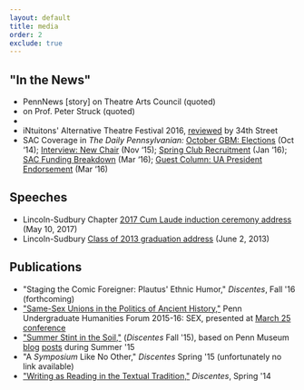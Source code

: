 ```yaml
---
layout: default
title: media
order: 2
exclude: true
---
```


## "In the News"

* PennNews [story] on Theatre Arts Council (quoted)
*  on Prof. Peter Struck (quoted)
* 
* iNtuitons' Alternative Theatre Festival 2016, [reviewed](http://www.34st.com/article/2016/09/the-alternative-theatre-festival-skydiving-and-fallopian-tubes) by 34th Street
* SAC Coverage in <em>The Daily Pennsylvanian:</em> <a href="http://www.thedp.com/article/2014/10/sac-gbm-october">October GBM: Elections</a> (Oct ‘14); <a href="http://www.thedp.com/article/2015/11/student-activities-council-announces-new-chair">Interview: New Chair</a> (Nov ‘15); <a href="http://www.thedp.com/article/2016/01/spring-club-recruitment">Spring Club Recruitment</a> (Jan ‘16); <a href="http://www.thedp.com/article/2016/03/sac-funding-breakdown">SAC Funding Breakdown</a> (Mar ‘16); <a href="http://www.thedp.com/article/2016/03/guest-column-jesus-perez-billy-clarke-jeremy-cohen">Guest Column: UA President Endorsement</a> (Mar ‘16)

## Speeches

* Lincoln-Sudbury Chapter [2017 Cum Laude induction ceremony address](https://www.youtube.com/watch?v=vSNFjQF8KW4) (May 10, 2017)
* Lincoln-Sudbury [Class of 2013 graduation address](https://www.youtube.com/watch?v=rzAIVv1yVz0) (June 2, 2013)

## Publications

* "Staging the Comic Foreigner: Plautus' Ethnic Humor," *Discentes*, Fall '16 (forthcoming)
* ["Same-Sex Unions in the Politics of Ancient History,"](http://repository.upenn.edu/uhf_2016/10/) Penn Undergraduate Humanities Forum 2015-16: SEX, presented at [March 25 conference](https://www.phf.upenn.edu/events/points-contact)
* ["Summer Stint in the Soil,"](http://repository.upenn.edu/discentesjournal/vol4/iss1/6/) (*Discentes* Fall '15), based on Penn Museum  [blog](https://www.penn.museum/blog/museum/travel-days-no-sleep-till-ben-gurion-jeremy-cohen/) [posts](https://www.penn.museum/blog/museum/the-work-goes-sub-awning-yawning-on-jeremy-cohen/) during Summer '15
* "A *Symposium* Like No Other," *Discentes* Spring '15 (unfortunately no link available)
* ["Writing as Reading in the Textual Tradition,"](http://repository.upenn.edu/discentesjournal/vol2/iss2/4/) *Discentes*, Spring '14
<div>&nbsp;</div>
